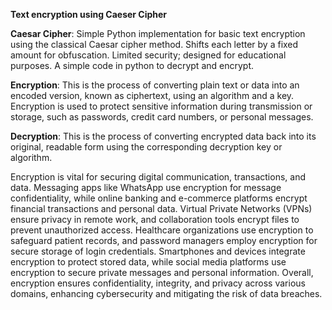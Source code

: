 **Text encryption using Caeser Cipher**




**Caesar Cipher**: Simple Python implementation for basic text encryption using the classical Caesar cipher method. Shifts each letter by a fixed amount for obfuscation. Limited security; designed for educational purposes.
A simple code in python to decrypt and encrypt.


**Encryption**: This is the process of converting plain text or data into an encoded version, known as ciphertext, using an algorithm and a key.
Encryption is used to protect sensitive information during transmission or storage, such as passwords, credit card numbers, or personal messages.

**Decryption**: This is the process of converting encrypted data back into its original, readable form using the corresponding decryption key or algorithm.


Encryption is vital for securing digital communication, transactions, and data. Messaging apps like WhatsApp use encryption for message confidentiality, while online banking and e-commerce platforms encrypt financial
transactions and personal data. Virtual Private Networks (VPNs) ensure privacy in remote work, and collaboration tools encrypt files to prevent unauthorized access. 
Healthcare organizations use encryption to safeguard patient records, and password managers employ encryption for secure storage of login credentials. 
Smartphones and devices integrate encryption to protect stored data, while social media platforms use encryption to secure private messages and personal information.
Overall, encryption ensures confidentiality, integrity, and privacy across various domains, enhancing cybersecurity and mitigating the risk of data breaches.
